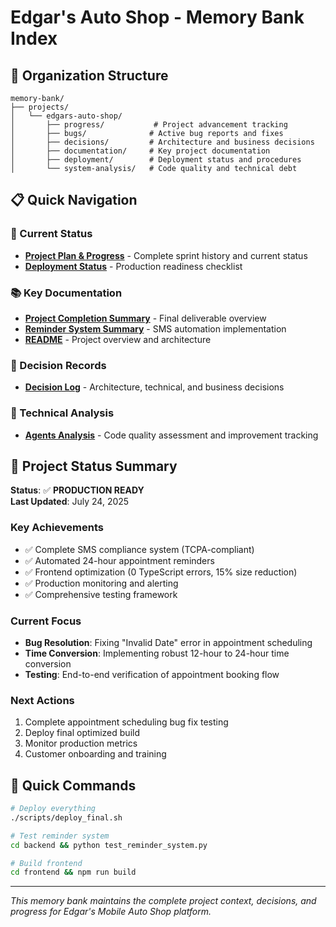 # Edgar's Auto Shop - Memory Bank Index

## 📁 Organization Structure

```
memory-bank/
├── projects/
│   └── edgars-auto-shop/
│       ├── progress/           # Project advancement tracking
│       ├── bugs/              # Active bug reports and fixes
│       ├── decisions/         # Architecture and business decisions
│       ├── documentation/     # Key project documentation
│       ├── deployment/        # Deployment status and procedures
│       └── system-analysis/   # Code quality and technical debt
```

## 📋 Quick Navigation

### 🎯 Current Status
- **[Project Plan & Progress](projects/edgars-auto-shop/progress/project-plan.md)** - Complete sprint history and current status
- **[Deployment Status](projects/edgars-auto-shop/deployment/deployment-status.md)** - Production readiness checklist

### 📚 Key Documentation
- **[Project Completion Summary](projects/edgars-auto-shop/documentation/project-completion-summary.md)** - Final deliverable overview
- **[Reminder System Summary](projects/edgars-auto-shop/documentation/reminder-system-summary.md)** - SMS automation implementation
- **[README](projects/edgars-auto-shop/documentation/readme.md)** - Project overview and architecture

### 🧠 Decision Records
- **[Decision Log](projects/edgars-auto-shop/decisions/decision-log.md)** - Architecture, technical, and business decisions

### 🔧 Technical Analysis
- **[Agents Analysis](projects/edgars-auto-shop/system-analysis/agents-analysis.md)** - Code quality assessment and improvement tracking

## 🎉 Project Status Summary

**Status**: ✅ **PRODUCTION READY**  
**Last Updated**: July 24, 2025  

### Key Achievements
- ✅ Complete SMS compliance system (TCPA-compliant)
- ✅ Automated 24-hour appointment reminders
- ✅ Frontend optimization (0 TypeScript errors, 15% size reduction)
- ✅ Production monitoring and alerting
- ✅ Comprehensive testing framework

### Current Focus
- **Bug Resolution**: Fixing "Invalid Date" error in appointment scheduling
- **Time Conversion**: Implementing robust 12-hour to 24-hour time conversion
- **Testing**: End-to-end verification of appointment booking flow

### Next Actions
1. Complete appointment scheduling bug fix testing
2. Deploy final optimized build
3. Monitor production metrics
4. Customer onboarding and training

## 🚀 Quick Commands

```bash
# Deploy everything
./scripts/deploy_final.sh

# Test reminder system
cd backend && python test_reminder_system.py

# Build frontend
cd frontend && npm run build
```

---

*This memory bank maintains the complete project context, decisions, and progress for Edgar's Mobile Auto Shop platform.*
